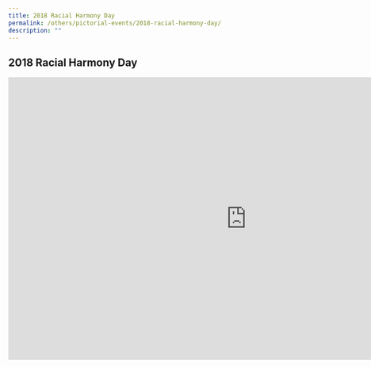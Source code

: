 ```yaml
---
title: 2018 Racial Harmony Day
permalink: /others/pictorial-events/2018-racial-harmony-day/
description: ""
---
```

## 2018 Racial Harmony Day

<iframe allowfullscreen="true" height="569" width="960" frameborder="0" src="https://docs.google.com/presentation/d/e/2PACX-1vTvohofBldXWuS_Uu50OioFGXvBoOMibUmhWlV_jNT0UiMC4YYc_QEw0AwK0scwhZMlNiH6KEDvu2tu/embed?start=true&amp;loop=true&amp;delayms=3000"></iframe>